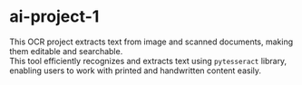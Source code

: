 # ai-project-1
This OCR project extracts text from image and scanned documents, making them editable and searchable.<br>
This tool efficiently recognizes and extracts text using `pytesseract` library, enabling users to work with printed and handwritten content easily.
